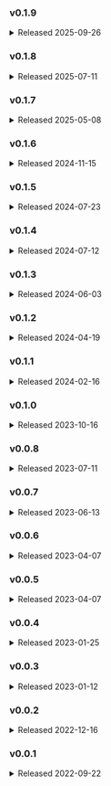 ### v0.1.9
<details>
<summary>Released 2025-09-26</summary>
* feature: support new and improved error messages [introduced in Ed-Fi API 7.2](https://docs.ed-fi.org/reference/ods-api/7.2/whats-new/whats-new-in-this-release/#enhanced-api-error-handling) by @tomreitz in https://github.com/edanalytics/lightbeam/pull/80
* feature: warn and skip fetching if `--query` keys are not valid parameters for an endpoint by @tomreitz in https://github.com/edanalytics/lightbeam/pull/81
* bugfix: fix a `KeyError` if `connection.verify_ssl` is not set in `lightbeam.yml` by @tomreitz in https://github.com/edanalytics/lightbeam/pull/79
</details>

### v0.1.8
<details>
<summary>Released 2025-07-11</summary>
* bugfix: subarray uniqueness bug by @tomreitz in https://github.com/edanalytics/lightbeam/pull/76
* bugfix: GET deletes by identity, not required params by @tomreitz in https://github.com/edanalytics/lightbeam/pull/68
* feature: implement case flexibility for data discovery by @tomreitz in https://github.com/edanalytics/lightbeam/pull/31 and https://github.com/edanalytics/lightbeam/pull/77
* feature: implementation of new `lightbeam create` functionality by @tomreitz in https://github.com/edanalytics/lightbeam/pull/56
* feature: implementing validate references selector, behavior and remote switch, plus update docs by @tomreitz in https://github.com/edanalytics/lightbeam/pull/61
</details>

### v0.1.7
<details>
<summary>Released 2025-05-08</summary>

* bugfix: discovery of data in subfolders of `data_dir` by @tomreitz in https://github.com/edanalytics/lightbeam/pull/66
* bugfix: structured results record counts by @tomreitz in https://github.com/edanalytics/lightbeam/pull/60
* bugfix: validation error message shows the wrong number of records by @johncmerfeld in https://github.com/edanalytics/lightbeam/pull/65
* feature: adds a `--set` flag to the CLI to enable overriding config values in `lightbeam.yml` by @tomreitz in https://github.com/edanalytics/lightbeam/pull/63
* bugfix: `validate` uniqueness fixes and recurse into array elements, other improvements by @tomreitz in https://github.com/edanalytics/lightbeam/pull/67
* bugfix: eplace obsolete links to Ed-Fi Tech Docs by @stephenfuqua in https://github.com/edanalytics/lightbeam/pull/70
* bugfix: self-reference validation by @tomreitz in https://github.com/edanalytics/lightbeam/pull/71
* feature: protocol (http/https) fall-back for discovery URLs if not found by @ryanaguilar in https://github.com/edanalytics/lightbeam/pull/74
</details>

### v0.1.6
<details>
<summary>Released 2024-11-15</summary>

* feature: [implement structured results file output for validate](https://github.com/edanalytics/lightbeam/pull/52)
* bugfix: [`--results-file` required a directory prefix](https://github.com/edanalytics/lightbeam/pull/57)
* bugfix: [`validate` of descriptor values without a hash char (`#`) failed](https://github.com/edanalytics/lightbeam/pull/53)
* bugfix: [validate uniqueness by identity instead of required](https://github.com/edanalytics/lightbeam/pull/54)
* bugfix: [allow deletion of students (if permitted by credential claimset and API auth strategy)](https://github.com/edanalytics/lightbeam/pull/55)
* bugfix: [make `max_failures` truly optional](https://github.com/edanalytics/lightbeam/pull/58)
</details>

### v0.1.5
<details>
<summary>Released 2024-07-23</summary>

* feature: [add a `successes` section to the structured log results file to report how many payloads resulted in a 200, 201, etc.](https://github.com/edanalytics/lightbeam/pull/47)
* feature: [add a test suite](https://github.com/edanalytics/lightbeam/pull/45)
* bugfix: [lightbeam send resulted in an error about `lightbeam.get_endpoints_with_data()`](https://github.com/edanalytics/lightbeam/pull/48)
* bugfix: [restore endpoint dependency ordering to `lightbeam.get_endpoints_with_data()`](https://github.com/edanalytics/lightbeam/pull/49)
* bugfix: [custom API URLs not picked up when some, but not all, are specified](https://github.com/edanalytics/lightbeam/pull/46)
</details>

### v0.1.4
<details>
<summary>Released 2024-07-12</summary>

* feature: [reference validation](https://github.com/edanalytics/lightbeam/pull/30)
* feature: [notify user of endpoints to be `delete`d](https://github.com/edanalytics/lightbeam/pull/37)
* bugfix: [handle descriptors with missing (optional) description](https://github.com/edanalytics/lightbeam/pull/38)
</details>

### v0.1.3
<details>
<summary>Released 2024-06-03</summary>

* feature: [Support custom Ed-Fi URLs](https://github.com/edanalytics/lightbeam/pull/33)
* bugfix: [Fix `--drop-keys` and `--keep-keys` filtering](https://github.com/edanalytics/lightbeam/pull/32)
* bugfix: [Ensure command list in help menu and log output is always consistent](https://github.com/edanalytics/lightbeam/pull/27)
* bugfix: [Fix how hashlog entries are removed during `lightbeam delete`](https://github.com/edanalytics/lightbeam/pull/34)
* bugfix: [Fix validation of local descriptor values within nested payloads](https://github.com/edanalytics/lightbeam/pull/29)
* bugfix: [No descriptor payload keys were kept after being downloaded by `lightbeam validate`](https://github.com/edanalytics/lightbeam/pull/28)
</details>

### v0.1.2
<details>
<summary>Released 2024-04-19</summary>

* feature: [Add ability for fetch `--keep-keys` and `--drop-keys` flags to allow wildcard matching](https://github.com/edanalytics/lightbeam/pull/23)
* feature: [Update structured logging to be flatter, per recent team discussion](https://github.com/edanalytics/lightbeam/pull/24)
* bugfix: [Support for `definitions`being renamed to `components.schemas` in Ed-Fi 7.1 Swagger](https://github.com/edanalytics/lightbeam/pull/25)
</details>

### v0.1.1
<details>
<summary>Released 2024-02-16</summary>

* bugfix: [replace single quotes in logging message with backticks](https://github.com/edanalytics/lightbeam/pull/18)
* bugfix: [fetching resources without read permission](https://github.com/edanalytics/lightbeam/pull/20)
</details>

### v0.1.0
<details>
<summary>Released 2023-10-16</summary>

* feature: [adding `lightbeam count` and `lightbeam fetch`, with other bugfixes and improvements](https://github.com/edanalytics/lightbeam/pull/17)
* bugfix: [typo in descriptor CSV header](https://github.com/edanalytics/lightbeam/pull/16)
</details>

### v0.0.8
<details>
<summary>Released 2023-07-11</summary>

* bugfix: [fixing a bug to create the results_file directory if needed](https://github.com/edanalytics/lightbeam/pull/14)
</details>

### v0.0.7
<details>
<summary>Released 2023-06-13</summary>

* bugfix: [fixing a bug with Ed-Fi 6.1 API's dependencies](https://github.com/edanalytics/lightbeam/pull/9)
* bugfix: [fixing a bug with per-request timeout](https://github.com/edanalytics/lightbeam/pull/11)
* feature: [adding an option to produce structured output](https://github.com/edanalytics/lightbeam/pull/10)
* feature: [adding skip exit code](https://github.com/edanalytics/lightbeam/pull/12)
</details>

### v0.0.6
<details>
<summary>Released 2023-04-07</summary>

* bugfix: resolve error fetching Swagger docs
</details>

### v0.0.5
<details>
<summary>Released 2023-04-07</summary>

* bugfix: better error logging (file name and line number) for erroring payloads
* bugfix: better error handling in cases where the Ed-Fi API dependencies and Swagger URLs return error status codes
</details>

### v0.0.4
<details>
<summary>Released 2023-01-25</summary>

* bugfix: fetching descriptor values for all namespaces, not just `ed-fi`
</details>

### v0.0.3
<details>
<summary>Released 2023-01-12</summary>

* bugfix: add pagination when fetching descriptor values
</details>

### v0.0.2
<details>
<summary>Released 2022-12-16</summary>

* un-pin requirements.txt dependencies from fixed versions
</details>

### v0.0.1
<details>
<summary>Released 2022-09-22</summary>

* initial release
</details>
